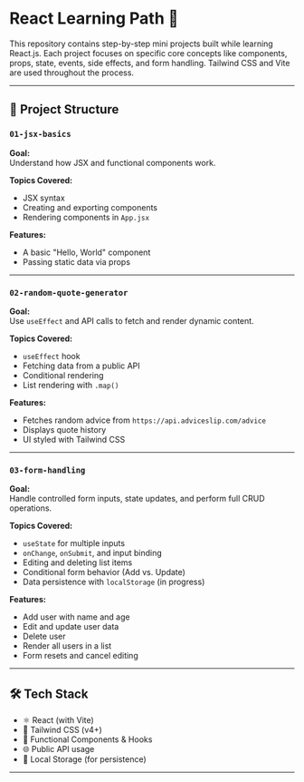 # React Learning Path 🚀

This repository contains step-by-step mini projects built while learning React.js. Each project focuses on specific core concepts like components, props, state, events, side effects, and form handling. Tailwind CSS and Vite are used throughout the process.

---

## 📁 Project Structure

### `01-jsx-basics`

**Goal:**  
Understand how JSX and functional components work.

**Topics Covered:**

- JSX syntax
- Creating and exporting components
- Rendering components in `App.jsx`

**Features:**

- A basic "Hello, World" component
- Passing static data via props

---

### `02-random-quote-generator`

**Goal:**  
Use `useEffect` and API calls to fetch and render dynamic content.

**Topics Covered:**

- `useEffect` hook
- Fetching data from a public API
- Conditional rendering
- List rendering with `.map()`

**Features:**

- Fetches random advice from `https://api.adviceslip.com/advice`
- Displays quote history
- UI styled with Tailwind CSS

---

### `03-form-handling`

**Goal:**  
Handle controlled form inputs, state updates, and perform full CRUD operations.

**Topics Covered:**

- `useState` for multiple inputs
- `onChange`, `onSubmit`, and input binding
- Editing and deleting list items
- Conditional form behavior (Add vs. Update)
- Data persistence with `localStorage` (in progress)

**Features:**

- Add user with name and age
- Edit and update user data
- Delete user
- Render all users in a list
- Form resets and cancel editing

---

## 🛠️ Tech Stack

- ⚛️ React (with Vite)
- 🎨 Tailwind CSS (v4+)
- 🧠 Functional Components & Hooks
- 🌐 Public API usage
- 💾 Local Storage (for persistence)

---
